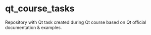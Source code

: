 # qt_course_tasks
Repository with Qt task created during Qt course based on Qt official documentation &amp; examples.
